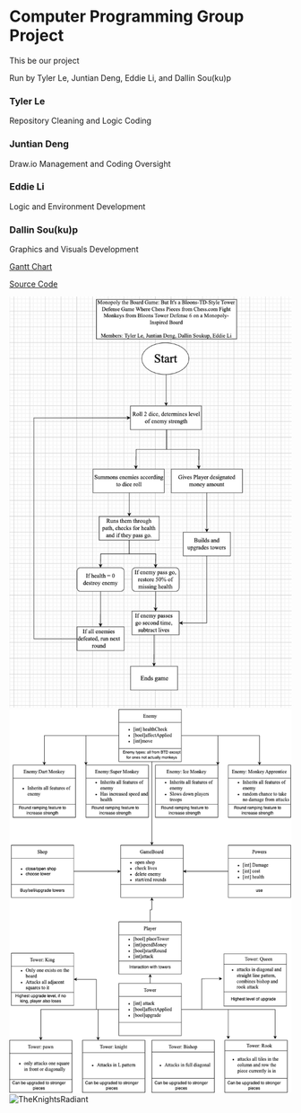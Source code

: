 # Computer Programming Group Project

This be our project

Run by Tyler Le, Juntian Deng, Eddie Li, and Dallin Sou(ku)p
### Tyler Le
Repository Cleaning and Logic Coding
### Juntian Deng
Draw.io Management and Coding Oversight
### Eddie Li
Logic and Environment Development
### Dallin Sou(ku)p
Graphics and Visuals Development

[Gantt Chart](https://docs.google.com/spreadsheets/d/1DKvuApA6-Rqm8wSFfxvqlRdtiXO6d4xpspF013CkKUs/edit?usp=sharing)

[Source Code](https://m.youtube.com/watch?v=dQw4w9WgXcQ)

![image1](https://github.com/TylerLeCmd/MonopoLoonsChessTD6/blob/58af40fbd00edfc80458f125f5f19933381a5bb4/images/Screenshot%202023-10-23%20at%208.08.38%20AM.png)
![image](https://github.com/TylerLeCmd/MonopoLoonsChessTD6/blob/main/images/class%20functions.png)
![TheKnightsRadiant](https://github.com/TylerLeCmd/TheGangProject/blob/main/images/tyty+soup.jpg?raw=true)
